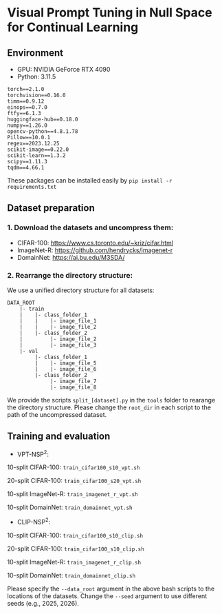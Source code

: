 # Visual Prompt Tuning in Null Space for Continual Learning

## Environment

- GPU: NVIDIA GeForce RTX 4090
- Python: 3.11.5

```
torch==2.1.0
torchvision==0.16.0
timm==0.9.12
einops==0.7.0
ftfy==6.1.3
huggingface-hub==0.18.0
numpy==1.26.0
opencv-python==4.8.1.78
Pillow==10.0.1
regex==2023.12.25
scikit-image==0.22.0
scikit-learn==1.3.2
scipy==1.11.3
tqdm==4.66.1
```
These packages can be installed easily by
`pip install -r requirements.txt`

## Dataset preparation
### 1. Download the datasets and uncompress them:

- CIFAR-100: https://www.cs.toronto.edu/~kriz/cifar.html
- ImageNet-R: https://github.com/hendrycks/imagenet-r
- DomainNet: https://ai.bu.edu/M3SDA/

### 2. Rearrange the directory structure:

We use a unified directory structure for all datasets:
```
DATA_ROOT
    |- train
    |    |- class_folder_1
    |    |    |- image_file_1
    |    |    |- image_file_2
    |    |- class_folder_2
    |         |- image_file_2
    |         |- image_file_3
    |- val
         |- class_folder_1
         |    |- image_file_5
         |    |- image_file_6
         |- class_folder_2
              |- image_file_7
              |- image_file_8
```
We provide the scripts `split_[dataset].py` in the `tools` folder to rearange the directory structure.
Please change the `root_dir` in each script to the path of the uncompressed dataset.

## Training and evaluation

- VPT-NSP<sup>2</sup>:

10-split CIFAR-100: `train_cifar100_s10_vpt.sh`

20-split CIFAR-100: `train_cifar100_s20_vpt.sh`

10-split ImageNet-R: `train_imagenet_r_vpt.sh`

10-split DomainNet: `train_domainnet_vpt.sh`


- CLIP-NSP<sup>2</sup>:

10-split CIFAR-100: `train_cifar100_s10_clip.sh`

20-split CIFAR-100: `train_cifar100_s10_clip.sh`

10-split ImageNet-R: `train_imagenet_r_clip.sh`

10-split DomainNet: `train_domainnet_clip.sh`

Please specify the `--data_root` argument in the above bash scripts to the locations of the datasets.
Change the `--seed` argument to use different seeds (e.g., 2025, 2026).
